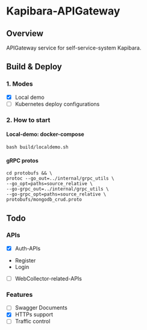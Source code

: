 # Kapibara-APIGateway

## Overview
APIGateway service for self-service-system Kapibara.

## Build & Deploy
### 1. Modes
- [x] Local demo
- [ ] Kubernetes deploy configurations
### 2. How to start
#### Local-demo: docker-compose
```shell
bash build/localdemo.sh
```
#### gRPC protos
```shell
cd protobufs && \
protoc --go_out=../internal/grpc_utils \
--go_opt=paths=source_relative \
--go-grpc_out=../internal/grpc_utils \
--go-grpc_opt=paths=source_relative \
protobufs/mongodb_crud.proto
```

## Todo
### APIs
- [x] Auth-APIs
- Register
- Login
- [ ] WebCollector-related-APIs
### Features
- [ ] Swagger Documents
- [x] HTTPs support
- [ ] Traffic control